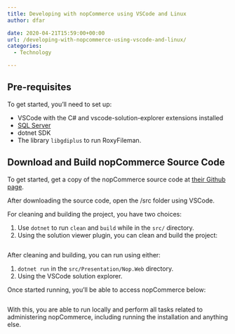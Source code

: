 ```yaml
---
title: Developing with nopCommerce using VSCode and Linux
author: dfar

date: 2020-04-21T15:59:00+00:00
url: /developing-with-nopcommerce-using-vscode-and-linux/
categories:
  - Technology

---
```

## Pre-requisites

To get started, you&#8217;ll need to set up:

  * VSCode with the C# and vscode-solution-explorer extensions installed
  * [SQL Server][1]
  * dotnet SDK
  * The library `libgdiplus` to run RoxyFileman.

## Download and Build nopCommerce Source Code

To get started, get a copy of the nopCommerce source code at <a rel="noreferrer noopener" href="https://github.com/nopSolutions/nopCommerce/releases" target="_blank">their Github page</a>.

After downloading the source code, open the /src folder using VSCode.

For cleaning and building the project, you have two choices:

  1. Use `dotnet` to run `clean` and `build` while in the `src/` directory.
  2. Using the solution viewer plugin, you can clean and build the project:<figure class="wp-block-image size-large">

<img src="https://dfar.io/wp-content/uploads/2020/04/image-622x1024.png" alt="" class="wp-image-1156" srcset="https://40.76.37.251/wp-content/uploads/2020/04/image-622x1024.png 622w, https://40.76.37.251/wp-content/uploads/2020/04/image-182x300.png 182w, https://40.76.37.251/wp-content/uploads/2020/04/image-768x1264.png 768w, https://40.76.37.251/wp-content/uploads/2020/04/image.png 860w" sizes="(max-width: 709px) 85vw, (max-width: 909px) 67vw, (max-width: 984px) 61vw, (max-width: 1362px) 45vw, 600px" /> </figure> 

After cleaning and building, you can run using either:

  1. `dotnet run` in the `src/Presentation/Nop.Web` directory.
  2. Using the VSCode solution explorer.

Once started running, you&#8217;ll be able to access nopCommerce below:<figure class="wp-block-image size-large">

<img src="https://dfar.io/wp-content/uploads/2020/04/image-1-1024x141.png" alt="" class="wp-image-1157" srcset="https://40.76.37.251/wp-content/uploads/2020/04/image-1-1024x141.png 1024w, https://40.76.37.251/wp-content/uploads/2020/04/image-1-300x41.png 300w, https://40.76.37.251/wp-content/uploads/2020/04/image-1-768x106.png 768w, https://40.76.37.251/wp-content/uploads/2020/04/image-1-1200x165.png 1200w, https://40.76.37.251/wp-content/uploads/2020/04/image-1.png 1256w" sizes="(max-width: 709px) 85vw, (max-width: 909px) 67vw, (max-width: 1362px) 62vw, 840px" /> </figure> 

With this, you are able to run locally and perform all tasks related to administering nopCommerce, including running the installation and anything else.

 [1]: https://dfar.io/setting-up-sql-server-in-arch-linux/
